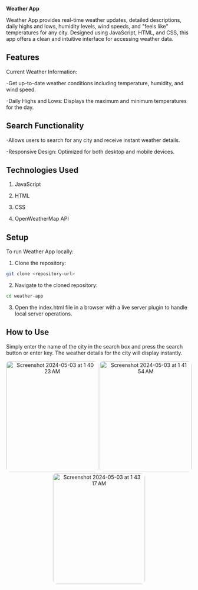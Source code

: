 **Weather App**


Weather App provides real-time weather updates, detailed descriptions, daily highs and lows, humidity levels, wind speeds, and "feels like" temperatures for any city. Designed using JavaScript, HTML, and CSS, this app offers a clean and intuitive interface for accessing weather data.


## Features


Current Weather Information: 


-Get up-to-date weather conditions including temperature, humidity, and wind speed.


-Daily Highs and Lows: Displays the maximum and minimum temperatures for the day.

## Search Functionality


-Allows users to search for any city and receive instant weather details.


-Responsive Design: Optimized for both desktop and mobile devices.

## Technologies Used


1. JavaScript


2. HTML


3. CSS


4. OpenWeatherMap API

## Setup


To run Weather App locally:

1. Clone the repository:
```bash
git clone <repository-url>
```
2. Navigate to the cloned repository:
```bash
cd weather-app
```

3. Open the index.html file in a browser with a live server plugin to handle local server operations.


## How to Use
Simply enter the name of the city in the search box and press the search button or enter key. The weather details for the city will display instantly.


<p align="center">
  <img width="250" height="300" style="border-radius: 10px" alt="Screenshot 2024-05-03 at 1 40 23 AM" src="https://github.com/stringsc/WeatherApp/assets/122483725/1dd99e50-4455-456b-990e-c8b605243093">

  <img width="250" height="300" style="border-radius: 10px" alt="Screenshot 2024-05-03 at 1 41 54 AM" src="https://github.com/stringsc/WeatherApp/assets/122483725/29d5bbfb-8fcc-4c66-b103-8ea83d422ad2">

  <img width="250" height="300" style="border-radius: 10px" alt="Screenshot 2024-05-03 at 1 43 17 AM" src="https://github.com/stringsc/WeatherApp/assets/122483725/fb42c79e-fa69-4673-916b-156042b9db3a">


</p>


